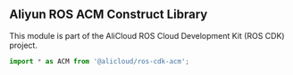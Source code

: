 ## Aliyun ROS ACM Construct Library

This module is part of the AliCloud ROS Cloud Development Kit (ROS CDK) project.

```python
import * as ACM from '@alicloud/ros-cdk-acm';
```
